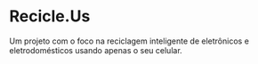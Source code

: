 # Recicle.Us
Um projeto com o foco na reciclagem inteligente de eletrônicos e eletrodomésticos usando apenas o seu celular.


